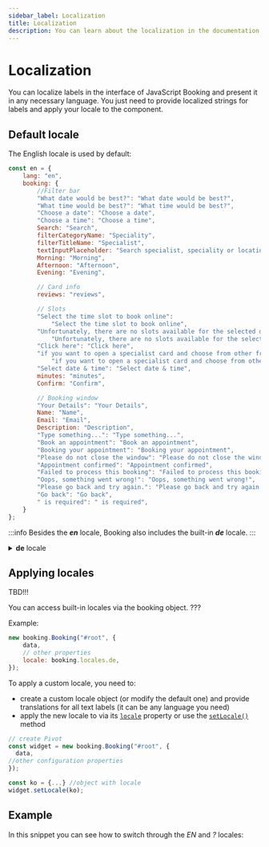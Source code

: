 ```yaml
---
sidebar_label: Localization
title: Localization
description: You can learn about the localization in the documentation of the DHTMLX JavaScript Booking library. Browse developer guides and API reference, try out code examples and live demos, and download a free 30-day evaluation version of DHTMLX Booking.
---
```


# Localization

You can localize labels in the interface of JavaScript Booking and present it in any necessary language. You just need to provide localized strings for labels and apply your locale to the component.

## Default locale

The English locale is used by default:

~~~jsx {}
const en = {
	lang: "en",
	booking: {
	    //Filter bar
		"What date would be best?": "What date would be best?",
		"What time would be best?": "What time would be best?",
		"Choose a date": "Choose a date",
		"Choose a time": "Choose a time",
		Search: "Search",
		filterCategoryName: "Speciality",
		filterTitleName: "Specialist",
		textInputPlaceholder: "Search specialist, speciality or location...",
		Morning: "Morning",
		Afternoon: "Afternoon",
		Evening: "Evening",

		// Card info
		reviews: "reviews",

		// Slots
		"Select the time slot to book online":
			"Select the time slot to book online",
		"Unfortunately, there are no slots available for the selected date.":
			"Unfortunately, there are no slots available for the selected date.",
		"Click here": "Click here",
		"if you want to open a specialist card and choose from other free slots.":
			"if you want to open a specialist card and choose from other free slots.",
		"Select date & time": "Select date & time",
		minutes: "minutes",
		Confirm: "Confirm",

		// Booking window
		"Your Details": "Your Details",
		Name: "Name",
		Email: "Email",
		Description: "Description",
		"Type something...": "Type something...",
		"Book an appointment": "Book an appointment",
		"Booking your appointment": "Booking your appointment",
		"Please do not close the window": "Please do not close the window",
		"Appointment confirmed": "Appointment confirmed",
		"Failed to process this booking": "Failed to process this booking",
		"Oops, something went wrong!": "Oops, something went wrong!",
		"Please go back and try again.": "Please go back and try again.",
		"Go back": "Go back",
		" is required": " is required",
	}
};
~~~

:::info
Besides the ***en*** locale, Booking also includes the built-in ***de*** locale.
:::

<details>
<summary><b>de</b> locale</summary>

~~~jsx
const de = {
	lang: "de",
	booking: {
		//Filter bar
		"What date would be best?":
		"Welches Datum würde Ihnen am besten passen?",
		"What time would be best?": "Welche Zeit würde Ihnen am besten passen?",
		Search: "Suchen",
		filterCategoryName: "Fachgebiet",
		filterTitleName: "Spezialist/in",
		textInputPlaceholder:
			"Suchen Sie nach Spezialist/in, Fachgebiet oder Standort...",
		Morning: "Morgen",
		Afternoon: "Nachmittag",
		Evening: "Abend",

		// Card info
		reviews: "Bewertungen",

		// Slots
		"Unfortunately, there are no slots available for the selected date.":
			"Leider sind keine Termine für den ausgewählten Tag verfügbar.",
		"Click here": "Klicken bitte Sie hier",
		"if you want to open a specialist card and choose from other free slots.":
			"wenn Sie eine Facharztkarte öffnen und aus weiteren freien Zeitfenstern wählen möchten.",
		minutes: "Minuten",
		Confirm: "Bestätigen",

		// Booking window
		"Your Details": "Ihre Angaben",
		Name: "Name",
		Email: "Email",
		Description: "Beschreibung",
		"Book an appointment": "Vereinbaren Sie bitte einen Termin",
		"Booking your appointment": "Buchen Sie bitte Ihren Termin",
		"Please do not close the window":
			"Bitte schließen Sie das Fenster nicht",
		"Appointment confirmed": "Termin ist bestätigt",
		"Failed to process this booking":
			"Diese Buchung konnte nicht bearbeitet werden",
		"Oops, something went wrong!": "Hoppla! Etwas ist schiefgelaufen!",
		"Please go back and try again.":
			"Bitte gehen Sie zurück und versuchen Sie noch einmal.",
		"Go back": "Gehen Sie zurück",
	},
		calendar: {
			monthFull: [
				"Januar",
				"Februar",
				"März",
				"April",
				"Mai",
				"Juni",
				"Juli",
				"August",
				"September",
				"Oktober",
				"November",
				"Dezember",
			],
			monthShort: [
				"Jan",
				"Feb",
				"Mrz",
				"Apr",
				"Mai",
				"Jun",
				"Jul",
				"Aug",
				"Sep",
				"Okt",
				"Nov",
				"Dez",
			],
			dayFull: [
				"Sonntag",
				"Montag",
				"Dienstag",
				"Mittwoch",
				"Donnerstag",
				"Freitag",
				"Samstag",
			],
			dayShort: ["So", "Mo", "Di", "Mi", "Do", "Fr", "Sa"],
			hours: "Stunden",
			minutes: "Minuten",
			done: "Fertig",
			clear: "Entfernen",
			today: "Heute",

			weekStart: 1,
			timeFormat: 24,
			dateFormat: "%d.%n.%Y",
		},

		core: {
			ok: "OK",
			cancel: "Abbrechen",
		},
};
~~~
</details>

## Applying locales

TBD!!!

You can access built-in locales via the booking object.  ???

Example:

~~~jsx
new booking.Booking("#root", {
    data,
    // other properties
	locale: booking.locales.de,
});
~~~

To apply a custom locale, you need to:

- create a custom locale object (or modify the default one) and provide translations for all text labels (it can be any language you need)
- apply the new locale to via its [`locale`](/api/config/locale-property) property or use the [`setLocale()`](/api/methods/setlocale-method) method

~~~jsx
// create Pivot
const widget = new booking.Booking("#root", {
  data,
//other configuration properties
});

const ko = {...} //object with locale
widget.setLocale(ko);
~~~

## Example

In this snippet you can see how to switch through the *EN* and *?* locales:

<iframe src="" frameborder="0" class="snippet_iframe" width="100%" height="600"></iframe>
